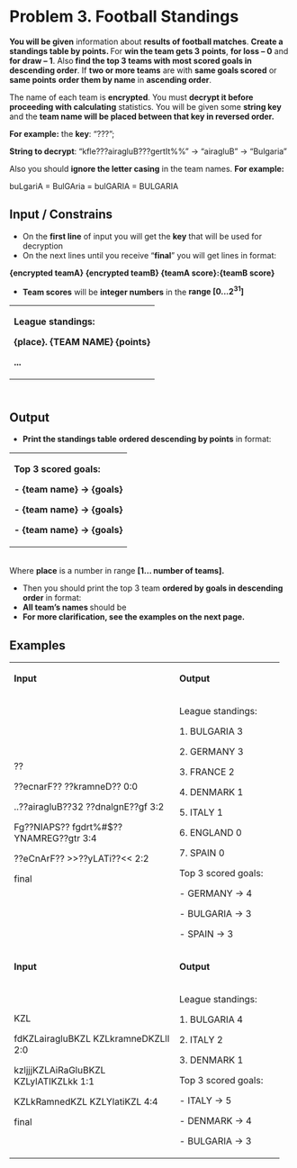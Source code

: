 <h1>Problem 3. Football Standings</h1>
<p><strong>You will be given</strong> information about <strong>results of football matches</strong>. <strong>Create a standings table by points. </strong>For <strong>win the team gets 3</strong> <strong>points</strong>, <strong>for loss &ndash; 0</strong> and <strong>for draw &ndash; 1</strong>. Also<strong> find the top 3 teams with most scored goals in descending order</strong>. If <strong>two or more teams</strong> are with <strong>same goals scored</strong> or <strong>same points</strong> <strong>order them by name</strong> in <strong>ascending order</strong>.</p>
<p>The name of each team is <strong>encrypted</strong>. You must <strong>decrypt it before</strong> <strong>proceeding with calculating</strong> statistics. You will be given some <strong>string key</strong> and the <strong>team name will be placed between that key in reversed order.</strong></p>
<p><strong>For example:</strong> the <strong>key</strong>: &ldquo;???&rdquo;;</p>
<p><strong>String to decrypt</strong>: &ldquo;kfle???airagluB???gertIt%%&rdquo; -&gt; &ldquo;airagluB&rdquo; -&gt; &ldquo;Bulgaria&rdquo;</p>
<p>Also you should <strong>ignore the letter casing</strong> in the team names. <strong>For example:</strong></p>
<p>buLgariA = BulGAria = bulGARIA = BULGARIA</p>
<h2>Input / Constrains</h2>
<ul>
<li>On the <strong>first line</strong> of input you will get the <strong>key</strong> that will be used for decryption</li>
<li>On the next lines until you receive &ldquo;<strong>final</strong>&rdquo; you will get lines in format:</li>
</ul>
<p><strong>{encrypted teamA} {encrypted teamB} {teamA score}:{teamB score}</strong></p>
<ul>
<li><strong>Team scores</strong> will be <strong>integer numbers</strong> in the <strong>range [0...2<sup>31</sup>]</strong></li>
</ul>
<table width="100%">
<tbody>
<tr>
<td>
<p><strong>League standings:</strong></p>
<p><strong>{place}. {TEAM NAME} {points}</strong></p>
<p><strong>...</strong></p>
</td>
</tr>
</tbody>
</table>
<h2><br /> Output</h2>
<ul>
<li><strong>Print the standings table</strong> <strong>ordered descending by points</strong> in format:</li>
</ul>
<table width="100%">
<tbody>
<tr>
<td>
<p><strong>Top 3 scored goals:</strong></p>
<p><strong>- {team name} -&gt; {goals}</strong></p>
<p><strong>- {team name} -&gt; {goals}</strong></p>
<p><strong>- {team name} -&gt; {goals}</strong></p>
</td>
</tr>
</tbody>
</table>
<p><br /> Where <strong>place</strong> is a number in range <strong>[1&hellip; number of teams].</strong></p>
<ul>
<li>Then you should print the top 3 team <strong>ordered by goals in descending order</strong> in format:</li>
<li><strong>All team&rsquo;s names </strong>should be</li>
<li><strong>For more clarification, see the examples on the next page.<br /> </strong></li>
</ul>
<h2>Examples</h2>
<table width="0">
<tbody>
<tr>
<td width="278">
<p><strong>Input</strong></p>
</td>
<td width="170">
<p><strong>Output</strong></p>
</td>
</tr>
<tr>
<td width="278">
<p>??</p>
<p>??ecnarF?? ??kramneD?? 0:0</p>
<p>..??airagluB??32 ??dnalgnE??gf 3:2</p>
<p>Fg??NIAPS?? fgdrt%#$??YNAMREG??gtr 3:4</p>
<p>??eCnArF?? &gt;&gt;??yLATi??&lt;&lt; 2:2</p>
<p>final</p>
</td>
<td width="170">
<p>League standings:</p>
<p>1. BULGARIA 3</p>
<p>2. GERMANY 3</p>
<p>3. FRANCE 2</p>
<p>4. DENMARK 1</p>
<p>5. ITALY 1</p>
<p>6. ENGLAND 0</p>
<p>7. SPAIN 0</p>
<p>Top 3 scored goals:</p>
<p>- GERMANY -&gt; 4</p>
<p>- BULGARIA -&gt; 3</p>
<p>- SPAIN -&gt; 3</p>
</td>
</tr>
<tr>
<td width="278">
<p><strong>Input</strong></p>
</td>
<td width="170">
<p><strong>Output</strong></p>
</td>
</tr>
<tr>
<td width="278">
<p>KZL</p>
<p>fdKZLairagluBKZL KZLkramneDKZLll 2:0</p>
<p>kzljjjKZLAiRaGluBKZL KZLylATIKZLkk 1:1</p>
<p>KZLkRamnedKZL KZLYlatiKZL 4:4</p>
<p>final</p>
</td>
<td width="170">
<p>League standings:</p>
<p>1. BULGARIA 4</p>
<p>2. ITALY 2</p>
<p>3. DENMARK 1</p>
<p>Top 3 scored goals:</p>
<p>- ITALY -&gt; 5</p>
<p>- DENMARK -&gt; 4</p>
<p>- BULGARIA -&gt; 3</p>
</td>
</tr>
</tbody>
</table>
<p>&nbsp;</p>